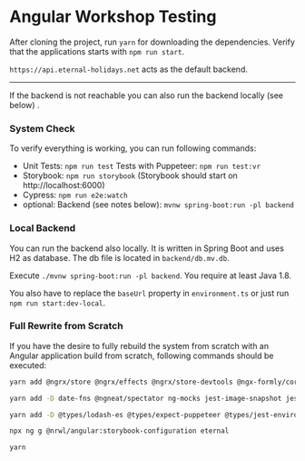 # Angular Workshop Testing

After cloning the project, run `yarn` for downloading the dependencies. Verify
that the applications starts with `npm run start`.

`https://api.eternal-holidays.net` acts as the default backend.

---

If the backend is not reachable you can also run the backend locally (see below)
.

### System Check

To verify everything is working, you can run following commands:

- Unit Tests: `npm run test`
  Tests with Puppeteer: `npm run test:vr`
- Storybook: `npm run storybook` (Storybook should start
  on http://localhost:6000)
- Cypress: `npm run e2e:watch`
- optional: Backend (see notes below): `mvnw spring-boot:run -pl backend`

### Local Backend

You can run the backend also locally. It is written in Spring Boot and uses H2
as database. The db file is located in `backend/db.mv.db`.

Execute `./mvnw spring-boot:run -pl backend`. You require at least Java 1.8.

You also have to replace the `baseUrl` property in `environment.ts` or just
run `npm run start:dev-local`.

### Full Rewrite from Scratch

If you have the desire to fully rebuild the system from scratch with an Angular
application build from scratch, following commands should be executed:

```bash
yarn add @ngrx/store @ngrx/effects @ngrx/store-devtools @ngx-formly/core @ngx-formly/material lodash-es

yarn add -D date-fns @ngneat/spectator ng-mocks jest-image-snapshot jest-puppeteer ngx-build-plus rxjs-marbles puppeteer puppeteer-full-page-screenshot @nrwl/storybook

yarn add -D @types/lodash-es @types/expect-puppeteer @types/jest-environment-puppeteer @types/jest-image-snapshot @types/puppeteer

npx ng g @nrwl/angular:storybook-configuration eternal

yarn

```
